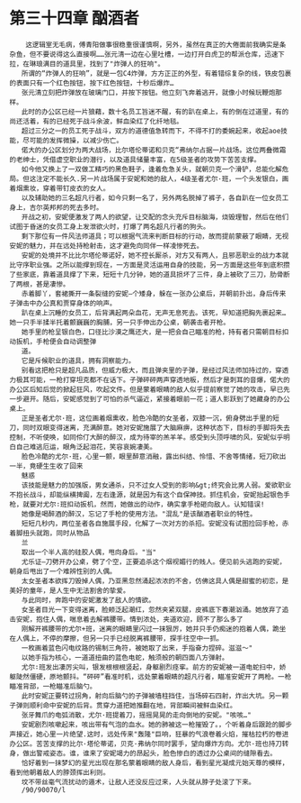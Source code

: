 # 第三十四章 酗酒者
        这逻辑室无毛病，傅青阳做事很稳重很谨慎啊，另外，虽然在真正的大倦面前我确实是条杂鱼，但不要说得这么直接啊……张元清一边在心里吐槽，一边打开白虎卫的帮派仓库，迅速下拉，在琳琅满目的道具里，找到了"炸弹人的狂响"。
       所谓的“炸弹人的狂响”，就是一包C4炸弹，方方正正的外型，有着错综复杂的线，铁皮包裹的表面只有一个红色按钮，按下红色按钮，十秒后爆炸…
       张元清立刻把炸弹放在玻璃门口，并按下按钮。他立刻飞奔着逃开，就像小时候玩鞭炮那样。
       此时的办公区已经一片狼藉，数十名员工旨迷不醒，有的趴在桌上，有的倒在过道里，有的尚还活着，有的已经死于战斗余波，鲜血染红了化纤地毯。
       超过三分之一的员工死于战斗，双方的道德值急转而下，不得不打的委婉起来，收起aoe技能，尽可能的发挥微操，以减少伤亡。
       偌大的办公区划分为两大战场，比尔塔伦蒂诺和贝克“弗纳尔占据一片战场。这位两叠微霜的老绅士，凭借虚空职业的潜行，以及道具储量丰富，在5级圣者的攻势下苦苦支撑。
       如今他又换上了一双做工精巧的黑色鞋子，逢着危急关头，就朝贝克一个滑铲，总能化解危局。但这注定不能长久.另一片战场属于安妮和她的敌人，4级圣者尤尔·班，一个头发银白，画着烟熏妆，穿着带钉皮衣的女人。
       以及辅助她的三名超凡行者，如今只剩一名了，另外两名脱掉了裤子，各自趴在一位女员工身上，吉尔英邦邦的死去多时。
       开战之初，安妮便激发了两人的欲望，让交配的念头充斥目标脑海，烧毁理智，然后在他们试图于昏迷的女员工身上发泄欲火时，打爆了两名超凡行者的狗头。
       剩下那位有一件风法师道具；可以根据气流来判断目标的行动，故而提前蒙蔽了眼睛，无视安妮的魅力，并在远处持枪射击，这才避免向同伴一样凌惨死去。
       安妮的处境并不比比尔塔伦蒂诺好，她不控长厮杀，对方又有两人，且邪恶职业的战力本就比守序职业强。之所以能撑到现在，一方面是灵活运用自身的技能，另一方面是这些年到底积攒了些家底，靠着道具撑了下来，短短十几分钟，她的道具损坏了三件，身上被砍了三刀，肋骨断了两根，甚是凄惨。
       赤着脚丫，套裙撕开一条裂缝的安妮—个矮身，躲在一张办公桌后，并朝前扑出，身后传来子弹击中办公真和贾穿身体的响声。
       趴在桌上沉睡的女员工，后背满起两朵血花，无声无息死去。该死，早知道把胸先裹起来…她一只手半揉半托着颤巍巍的胸脯，另一只手伸出办公桌，朝袭击者开枪。
       她手里的枪呈银白色，口径比沙漠之鹰还大，是一把会自己瞄准的枪，持有者只需朝目标扣动扳机，手枪便会自动调整弹
       道。
       它是斥候职业的道具，拥有洞察能力。
       别看这把枪只是超凡品质，但威力极大，而且弹夹里的子弹，是经过风法师加持过的，穿透力极其可能，一枪打穿坦克都不在话下。子弹砰砰两声穿透地板，然后才是刺耳的音爆，偌大的办公区后知后觉的掀起狂风，吹起文件。但是蒙着眼睛的敌人似乎提前察觉了她的攻击，早已先一步避开。随后，安妮感觉到了可怕的杀气逼近，紧接着眼前一花；道人影跃到了她藏身的办公桌上。
       正是圣者尤尔·班，这位画着烟熏收，脸色冷酷的女圣者，双膝一沉，俯身劈出手里的短刀，同时双眼变得迷离，充满醉意。她对安妮施展了大脑麻痹，这种状态下，目标的手脚将失去控制，不听使唤，如同伶仃大醉的醉汉，成为待宰的羔羊羊。感受到头顶呼啸的风，安妮似乎明白自己难逃厄运，眼角泛起泪花，笑容哀婉凄美。
       脸色冷酷的尤尔·班，心里一颤，眼里醉意消融，露出纠结、怜惜、不舍等情绪，短刀砍出一半，竟硬生生收了回来
       魅惑
       该技能是魅力的加强版，男女通杀，只不过女人受到的影响&gt;终究会比男人弱。爱欲职业不抱长战斗，却能纵横捭阖，左右逢源，就是因为有这个自保神技。抓住机会，安妮抬起银色手枪，就要对尤尔∶班扣动扳机，然而，她做出的动作，确实拿手枪砸向敌人。认知错误!
       她像是喝醉酒的醉汉，忘记了手枪的使用方法。"混乱"是该酗酒者职业的特性。
       短短几秒内，两位圣者各自施展手段，化解了一次对方的杀招。安妮没有试图捡回手枪，赤着脚扭头就跑，同时从物品
       兰
       取出一个半人高的硅胶人偶，甩向身后。"当"
       尤乐证—刀劈开办公桌，劈了个空，正要追杀这个烟视媚行的贱人。便见前头逃跑的安妮，朝身后甩出了一个难辨性别的人偶。
       太女圣者本欲挥刀毁掉人偶，乃亚黑忽然涌起浓浓的不舍，仿佛这具人偶是甜蜜的初恋，是美好的童年，是人生中无法割舍的挚爱。
       与此同时，奔跑中的安妮激发了敌人的情欲。
       女圣者目光一下变得迷离，脸颊泛起潮红，忽然夹紧双腿，皮裤底下春潮汹涌。她放弃了追击安妮，抱住人偶，喘息着去解裤腰带。情到浓处，夹道欢迎，顾不了那么多了
       刚解开裤腰带的尤尔+班，迷离的眼睛里闪过一抹狠厉，她并只手仍痴迷的抱着人偶，跪坐在人偶上，不停的摩擦，但另一只手已经脱离裤腰带，探手往空中一抓。
       一枚画着蓝色闪电纹路的锡制三角符，被她取了出来，手指奋力捏碎。滋滋～"
       以她手指为核心，一道道扭曲的蓝色电蛇，触须般的朝四面八方弹射。
       尤尔∶班发出凄厉尖叫，银发根根根竖起，身躯剧烈痉挛。前方的安妮被一道电蛇扫中，娇躯陡然僵硬，原地颤抖。“砰砰”看准时机，远处蒙着眼睛的超凡行者，瞄准安妮开了两枪。一枪瞄准背部，一枪瞄准后脑勺。
       此时安妮正要转过拐角，射向后脑勺的子弹被墙柱挡住，当场碎石四射，炸出大坑。另一颗子弹则顺利命中安妮的后背。贯穿力道把她推翻在地，背部瞬间被鲜血染红。
       张牙舞爪的电弧消散，尤尔·班提着刀，摇摇晃晃的走向倒地的安妮。"咳咳…"
       安妮剧烈咳嗽起来，咳出带有气泡的血水。她的肺被这一枪摧毁了。，个听着身后跟跄的脚步声接近，她心里一片绝望.这时，远处传来"轰隆"巨响，狂暴的气浪卷着火焰，摧枯拉朽的卷进办公区。苦苦支撑的比尔·塔伦蒂诺，贝克·弗纳尔同时罢手，望向爆炸方向。尤尔·班也持刀转身，做出警戒姿态。谁，谁来了安妮竭力的昂起头，脸色惨白的透过办公桌间的缝隙看去。
       恰好着到一抹梦幻的星光出现在那名蒙着眼睛的敌人身后，看到星光凝成元始天尊的模样，看到他朝着敌人的脖颈挥出利则。
       坟不带丝毫气流扰动的遁术，让敌人还没反应过来，人头就从脖子处滚了下来。
       /90/90070/l